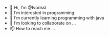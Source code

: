 - 👋 Hi, I’m @Ivorissl
- 👀 I’m interested in programming
- 🌱 I’m currently learning programming with java
- 💞️ I’m looking to collaborate on ...
- 📫 How to reach me ...

<!---
Ivorissl/Ivorissl is a ✨ special ✨ repository because its `README.md` (this file) appears on your GitHub profile.
You can click the Preview link to take a look at your changes.
--->
